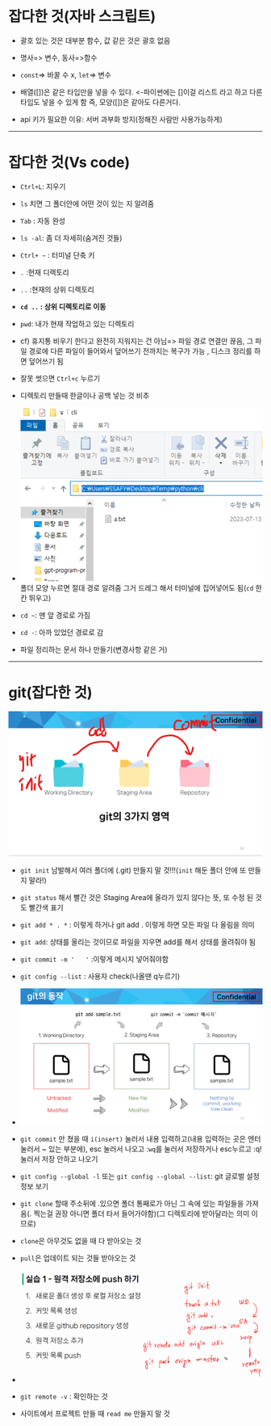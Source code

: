 # 잡다한 것(자바 스크립트)

- 괄호 있는 것은 대부분 함수, 값 같은 것은 괄호 없음

- 명사=> 변수, 동사=>함수

- `const`=> 바꿀 수 x, `let`=> 변수

- 배열([])은 같은 타입만을 넣을 수 있다. <-파이썬에는 []이걸 리스트 라고 하고 다른 타입도 넣을 수 있게 함 
  즉, 모양([])은 같아도 다른거다.

- api 키가 필요한 이유: 서버 과부화 방지(정해진 사람만 사용가능하게)

---

# 잡다한 것(Vs code)

- `Ctrl+L`: 지우기

- `ls` 치면 그 폴더안에 어떤 것이 있는 지 알려줌

- `Tab` : 자동 완성

- `ls -al`: 좀 더 자세히(숨겨진 것들)

- `Ctrl+ ~` : 터미널 단축 키

- `.` :현재 디렉토리

- `..` :현재의 상위 디렉토리

- **`cd ..` : 상위 디렉토리로 이동**  

- `pwd`: 내가 현재 작업하고 있는 디렉토리

- cf) 휴지통 비우기 한다고 완전히 지워지는 건 아님=> 파일 경로 연결만 끊음, 그 파일 경로에 다른 파일이 들어와서 덮어쓰기 전까지는 복구가 가능 , 디스크 정리를 하면 덮어쓰기 됨

- 잘못 썻으면 `Ctrl+c` 누르기

- 디렉토리 만들때 한글이나 공백 넣는 것 비추

- ![loading-ag-221](0713_assets/1f8edc1689e6702007f7fc9cf90ccac47dbfa514.png)
  폴더 모양 누르면 절대 경로 알려줌 그거 드레그 해서 터미널에 집어넣어도 됨(`cd` 한칸 뛰우고) 

- `cd ~`: 맨 앞 경로로 가짐

- `cd -`: 아까 있었던 경로로 감

- 파일 정리하는 문서 하나 만들기(변경사항 같은 거)

---

# git(잡다한 것)

![](0713_assets/7d4eaa80dda72714cbe68f28b1adbe2d650e2a8f.png)

- `git init` 남발해서 여러 폴더에 (.git) 만들지 말 것!!!(`init` 해둔 폴더 안에 또 만들지 말라!)

- `git status` 해서 빨간 것은 Staging Area에 올라가 있지 않다는 뜻, 또 수정 된 것도 빨간색 표기

- `git add * . *`  : 이렇게 하거나 git add . 이렇게 하면 모든 파일 다 올림을 의미 

- `git add`: 상태를 올리는 것이므로 파일을 지우면 add를 해서 상태를 올려줘야 됨

- `git commit -m '   '`  :이렇게 메시지 넣어줘야함

- `git config --list` : 사용자 check(나올땐 q누르기)

- ![](0713_assets/b2eefed73fb401feb79297e4091aa44a2cdce7e3.png)

- `git commit` 만 쳤을 때
  `i(insert)` 눌러서 내용 입력하고(내용 입력하는 곳은 엔터 눌러서 ~ 있는 부분에), esc 눌러서 나오고 :`wq`를 눌러서 저장하거나 esc누르고 :q! 눌러서 저장 안하고 나오기

- `git config --global -l` 또는 `git config --global --list`: git 글로벌 설정 정보 보기

- `git clone` 할때 주소뒤에 .있으면 폴더 통째로가 아닌 그 속에 있는 파일들을 가져옴(. 찍는걸 권장 아니면 폴더 타서 들어가야함)(그 디렉토리에 받아달라는 의미 이므로)

- `clone`은 아무것도 없을 때 다 받아오는 것

- `pull`은 업데이트 되는 것들 받아오는 것

- ![](0713_assets/7a1425bc08c719a88d303b2722f8d1157bb6d203.png)

- `git remote -v` : 확인하는 것

- 사이트에서 프로젝트 만들 때 `read me` 만들지 말 것
